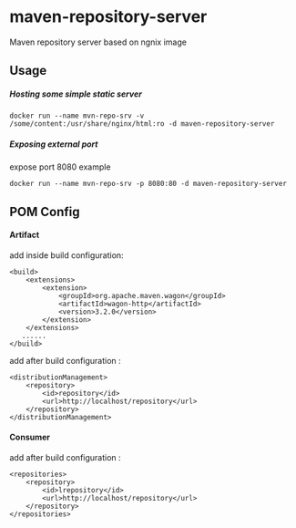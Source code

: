 # maven-repository-server

Maven repository server based on ngnix image 

## Usage

##### Hosting some simple static server

    docker run --name mvn-repo-srv -v /some/content:/usr/share/nginx/html:ro -d maven-repository-server

##### Exposing external port

expose port 8080 example

    docker run --name mvn-repo-srv -p 8080:80 -d maven-repository-server

## POM Config

#### Artifact 

add inside build configuration:

	<build>
	    <extensions>
            <extension>
                <groupId>org.apache.maven.wagon</groupId>
                <artifactId>wagon-http</artifactId>
                <version>3.2.0</version>
            </extension>
        </extensions>
	   ......
	</build>

add after build configuration :

	<distributionManagement>
		<repository>
			<id>repository</id>
			<url>http://localhost/repository</url>
		</repository>
	</distributionManagement>


#### Consumer

add after build configuration :

    <repositories>
        <repository>
            <id>lrepository</id>
            <url>http://localhost/repository</url>
        </repository>
    </repositories>
